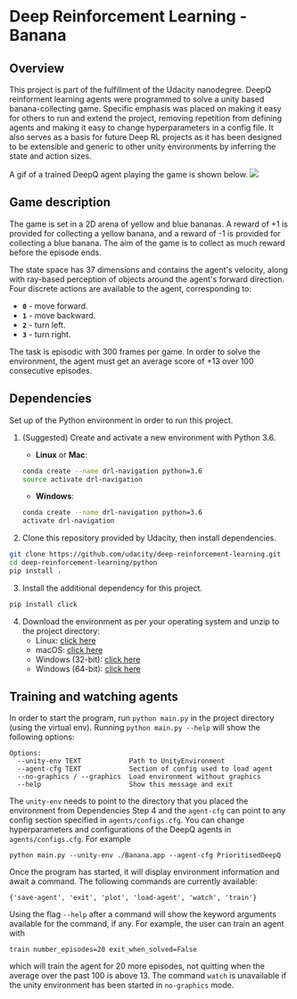 # Deep Reinforcement Learning - Banana

## Overview

This project is part of the fulfillment of the Udacity nanodegree. DeepQ reinforment learning agents were programmed to solve a unity based banana-collecting game. Specific emphasis was placed on making it easy for others to run and extend the project, removing repetition from defining agents and making it easy to change hyperparameters in a config file. It also serves as a basis for future Deep RL projects as it has been designed to be extensible and generic to other unity environments by inferring the state and action sizes.

A gif of a trained DeepQ agent playing the game is shown below.
![](report/trained_agent.gif)

## Game description

The game is set in a 2D arena of yellow and blue bananas. A reward of +1 is provided for collecting a yellow banana, and a reward of -1 is provided for collecting a blue banana. The aim of the game is to collect as much reward before the episode ends.

The state space has 37 dimensions and contains the agent's velocity, along with ray-based perception of objects around the agent's forward direction. Four discrete actions are available to the agent, corresponding to:
- **`0`** - move forward.
- **`1`** - move backward.
- **`2`** - turn left.
- **`3`** - turn right.

The task is episodic with 300 frames per game. In order to solve the environment, the agent must get an average score of +13 over 100 consecutive episodes.

## Dependencies

Set up of the Python environment in order to run this project.

1. (Suggested) Create and activate a new environment with Python 3.6.

	- __Linux__ or __Mac__: 
	```bash
	conda create --name drl-navigation python=3.6
	source activate drl-navigation
	```
	- __Windows__: 
	```bash
	conda create --name drl-navigation python=3.6 
	activate drl-navigation
	```
	
2. Clone this repository provided by Udacity, then install dependencies.
  ```bash
  git clone https://github.com/udacity/deep-reinforcement-learning.git
  cd deep-reinforcement-learning/python
  pip install .
  ```
  
3. Install the additional dependency for this project.
  ```bash
  pip install click
  ```

4. Download the environment as per your operating system and unzip to the project directory:
    - Linux: [click here](https://s3-us-west-1.amazonaws.com/udacity-drlnd/P1/Banana/Banana_Linux.zip)
    - macOS: [click here](https://s3-us-west-1.amazonaws.com/udacity-drlnd/P1/Banana/Banana.app.zip)
    - Windows (32-bit): [click here](https://s3-us-west-1.amazonaws.com/udacity-drlnd/P1/Banana/Banana_Windows_x86.zip)
    - Windows (64-bit): [click here](https://s3-us-west-1.amazonaws.com/udacity-drlnd/P1/Banana/Banana_Windows_x86_64.zip)
    
    
## Training and watching agents

In order to start the program, run `python main.py` in the project directory (using the virtual env). Running `python main.py --help` will show the following options:

```
Options:
  --unity-env TEXT            Path to UnityEnvironment
  --agent-cfg TEXT            Section of config used to load agent
  --no-graphics / --graphics  Load environment without graphics
  --help                      Show this message and exit
```

The `unity-env` needs to point to the directory that you placed the environment from Dependencies Step 4 and the `agent-cfg` can point to any config section specified in `agents/configs.cfg`. You can change hyperparameters and configurations of the DeepQ agents in `agents/configs.cfg`. For example 

```
python main.py --unity-env ./Banana.app --agent-cfg PrioritisedDeepQ
```

Once the program has started, it will display environment information and await a command. The following commands are currently available:

```
{'save-agent', 'exit', 'plot', 'load-agent', 'watch', 'train'}
```

Using the flag `--help` after a command will show the keyword arguments available for the command, if any. For example, the user can train an agent with

```
train number_episodes=20 exit_when_solved=False
```

which will train the agent for 20 more episodes, not quitting when the average over the past 100 is above 13. The command `watch` is unavailable if the unity environment has been started in `no-graphics` mode.
